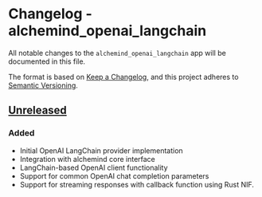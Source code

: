 # Changelog - alchemind_openai_langchain

All notable changes to the `alchemind_openai_langchain` app will be documented in this file.

The format is based on [Keep a Changelog](https://keepachangelog.com/en/1.0.0/),
and this project adheres to [Semantic Versioning](https://semver.org/spec/v2.0.0.html).

## [Unreleased]

### Added
- Initial OpenAI LangChain provider implementation
- Integration with alchemind core interface
- LangChain-based OpenAI client functionality
- Support for common OpenAI chat completion parameters
- Support for streaming responses with callback function using Rust NIF.

[Unreleased]: https://github.com/bradleygolden/alchemind/compare/HEAD...HEAD 
